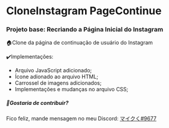 # CloneInstagram PageContinue

### Projeto base: Recriando a Página Inicial do Instagram
:house:Clone da página de continuação de usuário do Instagram

:heavy_check_mark:Implementações:
* Arquivo JavaScript adicionado;
* Ícone adionado ao arquivo HTML;
* Carrossel de imagens adicionados;
* Implementações e mudanças no arquivo CSS;

##### :construction:Gostaria de contribuir?
Fico feliz, mande mensagem no meu Discord: [マイクく#9677](https://discord.com/)
